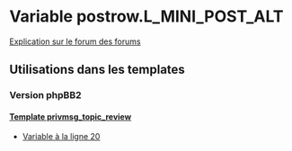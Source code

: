 # Variable postrow.L_MINI_POST_ALT
[Explication sur le forum des forums](http://forum.forumactif.com/t294113-listing-des-variables#postrow.L_MINI_POST_ALT)

## Utilisations dans les templates

### Version phpBB2

#### [Template privmsg_topic_review](subsilver/privmsg_topic_review.md)
* [Variable à la ligne 20](../subsilver/privmsg_topic_review.tpl#L20)